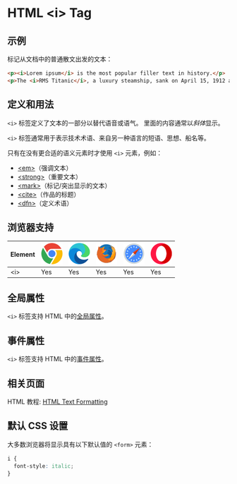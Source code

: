 HTML \<i> Tag
===

## 示例

标记从文档中的普通散文出发的文本：

```html idoc:preview:iframe
<p><i>Lorem ipsum</i> is the most popular filler text in history.</p>
<p>The <i>RMS Titanic</i>, a luxury steamship, sank on April 15, 1912 after striking an iceberg.</p>
```
<!--rehype:style=min-height: 120px;-->

## 定义和用法

`<i>` 标签定义了文本的一部分以替代语音或语气。 里面的内容通常以*斜体*显示。

`<i>` 标签通常用于表示技术术语、来自另一种语言的短语、思想、船名等。

只有在没有更合适的语义元素时才使用 `<i>` 元素，例如：

* [\<em>](./em.md)（强调文本）
* [\<strong>](./strong.md)（重要文本）
* [\<mark>](./mark.md)（标记/突出显示的文本）
* [\<cite>](./cite.md)（作品的标题）
* [\<dfn>](./dfn.md)（定义术语）

## 浏览器支持

| Element | ![chrome][1] | ![edge][2] | ![firefox][3] | ![safari][4] | ![opera][5] |
| ------- | --- | --- | --- | --- | --- |
| \<i>    | Yes | Yes | Yes | Yes | Yes |

## 全局属性

`<i>` 标签支持 HTML 中的[全局属性](../reference/standardattributes.md)。


## 事件属性

`<i>` 标签支持 HTML 中的[事件属性](../reference/eventattributes.md)。

## 相关页面

HTML 教程: [HTML Text Formatting](../tutorial/formatting.md)

## 默认 CSS 设置

大多数浏览器将显示具有以下默认值的 `<form>` 元素：

```css
i {
  font-style: italic;
}
```

[1]: ../assets/chrome.svg
[2]: ../assets/edge.svg
[3]: ../assets/firefox.svg
[4]: ../assets/safari.svg
[5]: ../assets/opera.svg